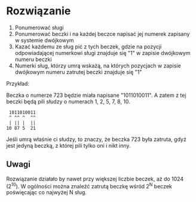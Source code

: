 # Rozwiązanie

1. Ponumerować sługi
1. Ponumerować beczki i na każdej beczce napisać jej numerek zapisany w systemie dwójkowym
1. Kazać każdemu ze sług pić z tych beczek, gdzie na pozycji odpowiadającej numerkowi sługi znajduje się "1" w zapisie dwójkowym numeru beczki
1. Numerki sług, którzy umrą wskażą, na których pozycjach w zapisie dwójkowym numeru zatrutej beczki znajduje się "1"

Przykład:

Beczka o numerze 723 będzie miała napisane "1011010011".
A zatem z tej beczki będą pili słudzy o numerach
1, 2, 5, 7, 8, 10.

     1011010011
     ^ ^^ ^  ^^
     | || |  ||
    10 87 5  21

Jeśli umrą właśnie ci słudzy, to znaczy, że beczka 723 była zatruta,
gdyż jest jedyną beczką, z której pili tylko oni i nikt inny.

## Uwagi

Rozwiązanie działało by nawet przy większej liczbie beczek, aż do 1024 (2<sup>10</sup>).
W ogólności można znaleźć zatrutą beczkę wśród 2<sup>N</sup> beczek poświęcając
co najwyżej N sług.
